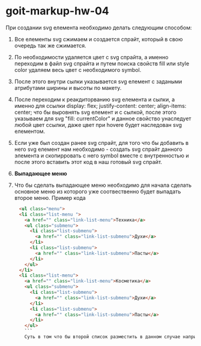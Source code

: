 # goit-markup-hw-04

При создании svg елемента необходимо делать следующим способом:

1. Все елементы svg сжимаем и создается спрайт, который в свою очередь так же сжимается.
2. По необходимости удаляется цвет с svg спрайта, а именно переходим в файл svg спрайта и путем
   поиска свойств fill или style color удаляем весь цвет с необходимого symbol.
3. После этого внутри сылки указывается svg елемент с задаными атрибутами ширины и высоты по макету.
4. После переходим к реакдиторванию svg елемента и сылки, а именно для ссылки display: flex;
   justify-content: center; align-items: center; что бы выровнять svg елемент и с сылкой, после
   этого указываем для svg "fill: currentColor" и данное свойство унаследует любой цвет ссылки, даже
   цвет при hovere будет наследован svg елементом.
5. Если уже был создан ранее svg спрайт, для того что бы добавить в него svg елемент нам
   необходимо - создать svg спрайт данного элемента и скопирровать с него symbol вместе с
   внутренностью и после этого вставить этот код в наш готовый svg спрайт.
   
 6. **Выпадающее меню**
 7.  Что бы сделать выпадающее меню необходимо для начала сделать основное меню из которого уже соотвественно будет выпадать второе меню.
 Пример кода 

 ```html 
      <ul class="menu">
      <li class="list-menu ">
        <a href="" class="link-list-menu">Техника</a>
        <ul class="submenu">
          <li class="list-submenu">
            <a href="" class="link-list-submenu">Духи</a>
          </li>
          <li class="list-submenu">
            <a href="" class="link-list-submenu">Пасты</a>
          </li>
        </ul>
      </li>
      <li class="list-menu">
        <a href="" class="link-list-menu">Косметика</a>
        <ul class="submenu">
          <li class="list-submenu">
            <a href="" class="link-list-submenu">Духи</a>
          </li>
          <li class="list-submenu">
            <a href="" class="link-list-submenu">Пасты</a>
          </li>
        </ul>
        ```
        Суть в том что бы второй список разместить в данном случае например под первым списком необходимо сделать следующее, 1. Задаем основному `<li>` 
        
 
